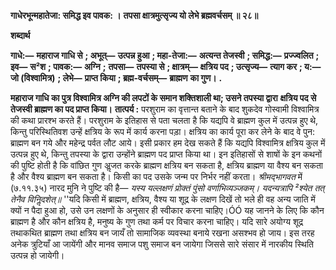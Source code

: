 **गाधेरभून्महातेजा: समिद्ध इव पावक: ।** **तपसा क्षात्रमुत्सृज्य यो लेभे ब्रह्मवर्चसम् ॥ २८॥** 

**शब्दार्थ** 

**गाधे:—** **महाराज गाधि से** **; अभूत्—** **उत्पन्न हुआ** **; महा-तेजा:—** **अत्यन्त तेजस्वी** **; समिद्ध:—** **प्रज्ज्वलित** **; इव—** **स²श** **; पावक:—** **अग्नि** **;** **तपसा—** **तपस्या से** **; क्षात्रम्—** **क्षत्रिय पद** **; उत्सृज्य—** **त्याग कर** **; य:—** **जो (विश्वामित्र)** **; लेभे—** **प्राप्त किया** **; ब्रह्म-वर्चसम्—** **ब्राह्मण** **का गुण।** **.** 

**महाराज गाधि का पुत्र विश्वामित्र अग्नि की लपटों के समान शक्तिशाली था; उसने तपस्या द्वारा** **क्षत्रिय पद से तेजस्वी ब्राह्मण का पद प्राप्त किया।** **तात्पर्य :** परशुराम का वृत्तान्त बताने के बाद शुकदेव गोस्वामी विश्वामित्र की कथा प्रारश्भ करते हैं। परशुराम के इतिहास से पता चलता है कि यद्यपि वे ब्राह्मण कुल में उत्पन्न हुए थे, किन्तु परिस्थितिवश उन्हें क्षत्रिय के रूप में कार्य करना पड़ा। क्षत्रिय का कार्य पूरा कर लेने के बाद वे पुन: ब्राह्मण बन गये और महेन्द्र पर्वत लौट आये। इसी प्रकार हम देख सकते हैं कि यद्यपि विश्वामित्र क्षत्रिय कुल में उत्पन्न हुए थे, किन्तु तपस्या के द्वारा उन्होंने ब्राह्मण पद प्राप्त किया था। इन इतिहासों से शाषों के इन कथनों की पुष्टि होती है कि वांछित गुण अॢजत करके ब्राह्मण क्षत्रिय बन सकता है, क्षत्रिय ब्राह्मण या वैश्य बन सकता है और वैश्य ब्राह्मण बन सकता है। किसी का पद उसके जन्म पर निर्भर नहीं करता। *श्रीमद्भागवत* में (७.११.३५) नारद मुनि ने पुष्टि की है— *यस्य यल्लक्षणं प्रोक्तं पुंसो वर्णाभिव्यञ्जकम्।* *यदन्यत्रापि ²श्येत तत् तेनैव विनिॢदशेत्॥* ''यदि किसी में ब्राह्मण, क्षत्रिय, वैश्य या शूद्र के लक्षण दिखें तो भले ही वह अन्य जाति में क्यों न पैदा हुआ हो, उसे उन लक्षणों के अनुसार ही स्वीकार करना चाहिए।ÓÓ यह जानने के लिए कि कौन ब्राह्मण है और कौन क्षत्रिय है, मनुष्य के गुण तथा कर्म पर विचार करना चाहिए। यदि सारे अयोग्य शूद्र तथाकथित ब्राह्मण तथा क्षत्रिय बन जायँ तो सामाजिक व्यवस्था बनाये रखना असश्भव हो जाय। इस तरह अनेक त्रुटियाँ आ जायेंगी और मानव समाज पशु समाज बन जायेगा जिससे सारे संसार में नारकीय स्थिति उत्पन्न हो जायेगी।  